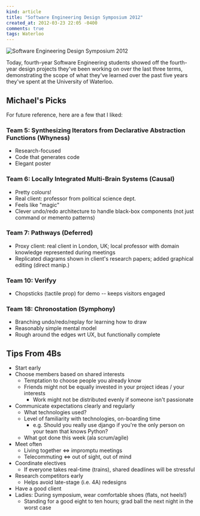 ```yaml
---
kind: article
title: "Software Engineering Design Symposium 2012"
created_at: 2012-03-23 22:05 -0400
comments: true
tags: Waterloo
---
```


<img src="http://images.azuresky.ca/images/WP_000248.jpg" alt="Software Engineering Design Symposium 2012" />

Today, fourth-year Software Engineering students showed off the fourth-year 
design projects they've been working on over the last three terms,
demonstrating the scope of what they've learned over the past five years
they've spent at the University of Waterloo.

Michael's Picks
---------------

For future reference, here are a few that I liked:

### Team 5: Synthesizing Iterators from Declarative Abstraction Functions (Whyness) ###
- Research-focused
- Code that generates code
- Elegant poster

### Team 6: Locally Integrated Multi-Brain Systems (Causal) ###
- Pretty colours!
- Real client: professor from political science dept.
- Feels like "magic"
- Clever undo/redo architecture to handle black-box components (not just command or memento patterns)

### Team 7: Pathways (Deferred) ###
- Proxy client: real client in London, UK; local professor with domain knowledge represented during meetings
- Replicated diagrams shown in client's research papers; added graphical editing (direct manip.)

### Team 10: Verifyy ###
- Chopsticks (tactile prop) for demo -- keeps visitors engaged

### Team 18: Chronostation (Symphony) ###
- Branching undo/redo/replay for learning how to draw
- Reasonably simple mental model
- Rough around the edges wrt UX, but functionally complete

Tips From 4Bs
-------------
- Start early
- Choose members based on shared interests
  - Temptation to choose people you already know
  - Friends might not be equally invested in your project ideas / your interests
    - Work might not be distributed evenly if someone isn't passionate
- Communicate expectations clearly and regularly
  - What technologies used?
  - Level of familiarity with technologies, on-boarding time
    - e.g. Should you really use django if you're the only person on your team that knows Python?
  - What got done this week (ala scrum/agile)
- Meet often
  - Living together &#x21d4; impromptu meetings
  - Telecommuting &#x21d4; out of sight, out of mind
- Coordinate electives
  - If everyone takes real-time (trains), shared deadlines will be stressful
- Research competitors early
  - Helps avoid late-stage (i.e. 4A) redesigns
- Have a good client
- Ladies: During symposium, wear comfortable shoes (flats, not heels!)
  - Standing for a good eight to ten hours; grad ball the next night in the worst case

